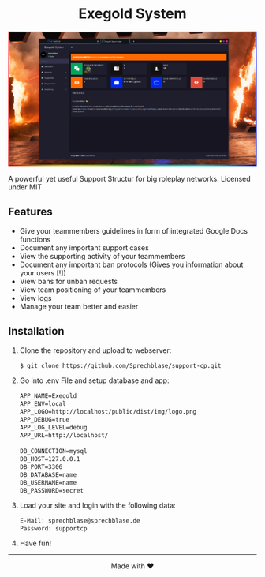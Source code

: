<h1 align="center">Exegold System</h1>

<p align="center"><img src="./public/dist/img/preview.png"></p>

A powerful yet useful Support Structur for big roleplay networks.
Licensed under MIT

## Features

*   Give your teammembers guidelines in form of integrated Google Docs functions
*   Document any important support cases
*   View the supporting activity of your teammembers
*   Document any important ban protocols (Gives you information about your users [!])
*   View bans for unban requests
*   View team positioning of your teammembers
*   View logs
*   Manage your team better and easier

## Installation

1) Clone the repository and upload to webserver:
    ```console
    $ git clone https://github.com/Sprechblase/support-cp.git
    ```

2) Go into .env File and setup database and app:
    ```console
    APP_NAME=Exegold
    APP_ENV=local
    APP_LOGO=http://localhost/public/dist/img/logo.png
    APP_DEBUG=true
    APP_LOG_LEVEL=debug
    APP_URL=http://localhost/

    DB_CONNECTION=mysql
    DB_HOST=127.0.0.1
    DB_PORT=3306
    DB_DATABASE=name
    DB_USERNAME=name
    DB_PASSWORD=secret
    ```

3) Load your site and login with the following data:
    ```
    E-Mail: sprechblase@sprechblase.de
    Password: supportcp
    ```

4) Have fun!
___
<p align="center">Made with ❤️</p>